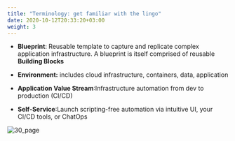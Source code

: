 ```yaml
---
title: "Terminology: get familiar with the lingo"
date: 2020-10-12T20:33:20+03:00
weight: 3
---
```


* __Blueprint__: Reusable template​ to capture and replicate complex application infrastructure. A blueprint is itself comprised of reusable __Building Blocks__

* __Environment:__ includes cloud infrastructure, containers, data, application

* __Application Value Stream__:Infrastructure automation from dev to production (CI/CD)

* __Self-Service__:Launch scripting-free automation via intuitive UI, your CI/CD tools, or ChatOps​

 ![30_page](/images/intro/Blueprint.png)